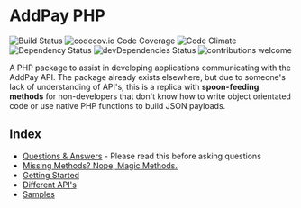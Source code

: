 # AddPay PHP
![Build Status](https://travis-ci.org/dwyl/esta.svg?branch=master)
![codecov.io Code Coverage](https://img.shields.io/codecov/c/github/dwyl/hapi-auth-jwt2.svg?maxAge=2592000)
![Code Climate](https://codeclimate.com/github/dwyl/esta/badges/gpa.svg)
![Dependency Status](https://david-dm.org/dwyl/esta.svg)
![devDependencies Status](https://david-dm.org/dwyl/hapi-auth-jwt2/dev-status.svg)
![contributions welcome](https://img.shields.io/badge/contributions-welcome-brightgreen.svg?style=flat)
 
A PHP package to assist in developing applications communicating with the AddPay API. The package already exists elsewhere, but due to someone's lack of understanding of API's, this is a replica with **spoon-feeding methods** for non-developers that don't know how to write object orientated code or use native PHP functions to build JSON payloads.

## Index
- [Questions & Answers](https://github.com/stephenlake/addpay-php/wiki/Questions-&-Answers) - Please read this before asking questions
- [Missing Methods? Nope, Magic Methods.](https://github.com/stephenlake/addpay-php/wiki/Missing-Methods%3F-Nope.)
- [Getting Started](https://github.com/stephenlake/addpay-php/wiki/Getting-Started)
- [Different API's](https://github.com/stephenlake/addpay-php/wiki/Different-API's)
- [Samples](https://github.com/stephenlake/addpay-php/wiki/Samples)
